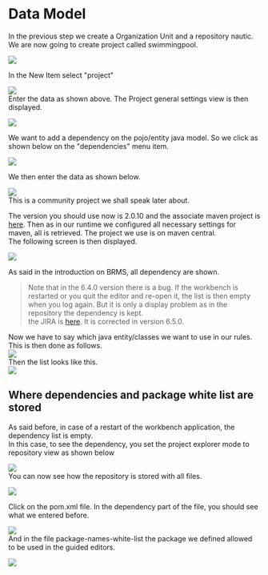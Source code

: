 # Data Model

In the previous step we create a Organization Unit and a repository nautic.  
We are now going to create project called swimmingpool.

![](../.gitbook/assets/action01.png)

In the New Item select "project"

![](../.gitbook/assets/action02.png)  
Enter the data as shown above. The Project general settings view is then displayed.

![](../.gitbook/assets/action03.png)

We want to add a dependency on the pojo/entity java model. So we click as shown below on the "dependencies" menu item.

![](../.gitbook/assets/action04.png)

We then enter the data as shown below.

![](../.gitbook/assets/action05.png)  
This is a community project we shall speak later about.

The version you should use now is 2.0.10 and the associate maven project is [here](https://github.com/chtiJBUG/drools-onboarding/tree/master/drools-framework-examples/drools-framework-swimming-pool-model). Then as in our runtime we configured all necessary settings for maven, all is retrieved. The project we use is on maven central.  
The following screen is then displayed.

![](../.gitbook/assets/action06.png)

As said in the introduction on BRMS, all dependency are shown.

> Note that in the 6.4.0 version there is a bug. If the workbench is restarted or you quit the editor and re-open it, the list is then empty when you log again. But it is only a display problem as in the repository the dependency is kept.  
> the JIRA is [here](https://issues.jboss.org/browse/GUVNOR-2508). It is corrected in version 6.5.0.

Now we have to say which java entity/classes we want to use in our rules. This is then done as follows.  
![](../.gitbook/assets/action07.png)  
Then the list looks like this.  
![](../.gitbook/assets/action08.png)

## Where dependencies and package white list are stored

As said before, in case of a restart of the workbench application, the dependency list is empty.  
In this case, to see the dependency, you set the project explorer mode to repository view as shown below

![](../.gitbook/assets/action10.png)  
You can now see how the repository is stored with all files.

![](../.gitbook/assets/action11.png)

Click on the pom.xml file. In the dependency part of the file, you should see what we entered before.

![](../.gitbook/assets/action12.png)  
And in the file package-names-white-list the package we defined allowed to be used in the guided editors.

![](../.gitbook/assets/action13.png)

